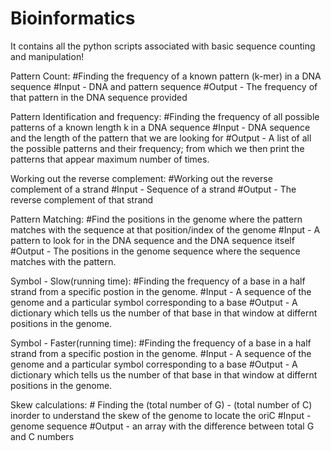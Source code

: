 # Bioinformatics
It contains all the python scripts associated with basic sequence counting and manipulation! 


Pattern Count: #Finding the frequency of a known pattern (k-mer) in a DNA sequence 
#Input - DNA and pattern sequence 
#Output - The frequency of that pattern in the DNA sequence provided

Pattern Identification and frequency: #Finding the frequency of all possible patterns of a known length k in a DNA sequence 
#Input - DNA sequence and the length of the pattern that we are looking for 
#Output - A list of all the possible patterns and their frequency; from which we then print the patterns that appear maximum number of times. 


Working out the reverse complement: #Working out the reverse complement of a strand
#Input - Sequence of a strand 
#Output - The reverse complement of that strand


Pattern Matching: #Find the positions in the genome where the pattern matches with the sequence at that position/index of the genome
#Input - A pattern to look for in the DNA sequence and the DNA sequence itself
#Output - The positions in the genome sequence where the sequence matches with the pattern.


Symbol  - Slow(running time): #Finding the frequency of a base in a half strand from a specific postion in the genome.
#Input - A sequence of the genome and a particular symbol corresponding to a base
#Output - A dictionary which tells us the number of that base in that window at differnt positions in the genome.


Symbol  - Faster(running time): #Finding the frequency of a base in a half strand from a specific postion in the genome.
#Input - A sequence of the genome and a particular symbol corresponding to a base
#Output - A dictionary which tells us the number of that base in that window at differnt positions in the genome.


Skew calculations: # Finding the (total number of G) - (total number of C) inorder to understand the skew of the genome to locate the oriC
#Input - genome sequence
#Output - an array with the difference between total G and C numbers
